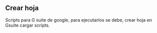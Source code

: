 ## Crear hoja

Scripts para G suite de google, para ejecutarlos se debe, crear hoja en Gsuite cargar scripts.
